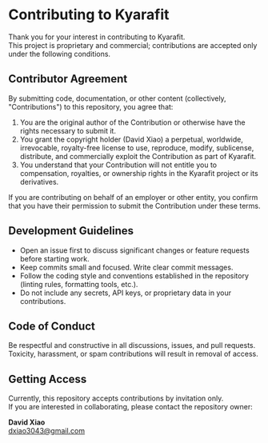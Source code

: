 # Contributing to Kyarafit

Thank you for your interest in contributing to Kyarafit.  
This project is proprietary and commercial; contributions are accepted only under the following conditions.

## Contributor Agreement

By submitting code, documentation, or other content (collectively, "Contributions") to this repository, you agree that:

1. You are the original author of the Contribution or otherwise have the rights necessary to submit it.
2. You grant the copyright holder (David Xiao) a perpetual, worldwide, irrevocable, royalty-free license to use, reproduce, modify, sublicense, distribute, and commercially exploit the Contribution as part of Kyarafit.
3. You understand that your Contribution will not entitle you to compensation, royalties, or ownership rights in the Kyarafit project or its derivatives.

If you are contributing on behalf of an employer or other entity, you confirm that you have their permission to submit the Contribution under these terms.

## Development Guidelines

- Open an issue first to discuss significant changes or feature requests before starting work.
- Keep commits small and focused. Write clear commit messages.
- Follow the coding style and conventions established in the repository (linting rules, formatting tools, etc.).
- Do not include any secrets, API keys, or proprietary data in your contributions.

## Code of Conduct

Be respectful and constructive in all discussions, issues, and pull requests.  
Toxicity, harassment, or spam contributions will result in removal of access.

## Getting Access

Currently, this repository accepts contributions by invitation only.  
If you are interested in collaborating, please contact the repository owner:

**David Xiao**  
dxiao3043@gmail.com

